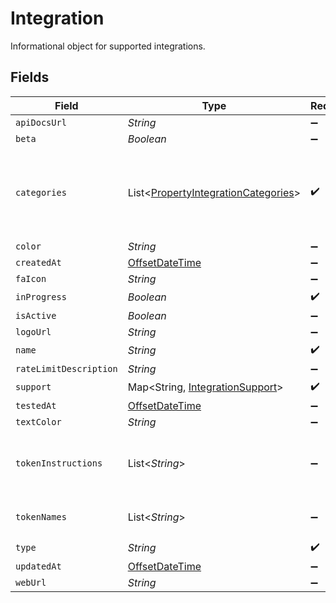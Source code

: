 # Integration

Informational object for supported integrations.


## Fields

| Field                                                                                       | Type                                                                                        | Required                                                                                    | Description                                                                                 |
| ------------------------------------------------------------------------------------------- | ------------------------------------------------------------------------------------------- | ------------------------------------------------------------------------------------------- | ------------------------------------------------------------------------------------------- |
| `apiDocsUrl`                                                                                | *String*                                                                                    | :heavy_minus_sign:                                                                          | N/A                                                                                         |
| `beta`                                                                                      | *Boolean*                                                                                   | :heavy_minus_sign:                                                                          | N/A                                                                                         |
| `categories`                                                                                | List<[PropertyIntegrationCategories](../../models/shared/PropertyIntegrationCategories.md)> | :heavy_check_mark:                                                                          | The categories of support solutions that this integration has                               |
| `color`                                                                                     | *String*                                                                                    | :heavy_minus_sign:                                                                          | N/A                                                                                         |
| `createdAt`                                                                                 | [OffsetDateTime](https://docs.oracle.com/javase/8/docs/api/java/time/OffsetDateTime.html)   | :heavy_minus_sign:                                                                          | N/A                                                                                         |
| `faIcon`                                                                                    | *String*                                                                                    | :heavy_minus_sign:                                                                          | N/A                                                                                         |
| `inProgress`                                                                                | *Boolean*                                                                                   | :heavy_check_mark:                                                                          | N/A                                                                                         |
| `isActive`                                                                                  | *Boolean*                                                                                   | :heavy_minus_sign:                                                                          | N/A                                                                                         |
| `logoUrl`                                                                                   | *String*                                                                                    | :heavy_minus_sign:                                                                          | N/A                                                                                         |
| `name`                                                                                      | *String*                                                                                    | :heavy_check_mark:                                                                          | N/A                                                                                         |
| `rateLimitDescription`                                                                      | *String*                                                                                    | :heavy_minus_sign:                                                                          | N/A                                                                                         |
| `support`                                                                                   | Map<String, [IntegrationSupport](../../models/shared/IntegrationSupport.md)>                | :heavy_check_mark:                                                                          | N/A                                                                                         |
| `testedAt`                                                                                  | [OffsetDateTime](https://docs.oracle.com/javase/8/docs/api/java/time/OffsetDateTime.html)   | :heavy_minus_sign:                                                                          | N/A                                                                                         |
| `textColor`                                                                                 | *String*                                                                                    | :heavy_minus_sign:                                                                          | N/A                                                                                         |
| `tokenInstructions`                                                                         | List<*String*>                                                                              | :heavy_minus_sign:                                                                          | instructions for the user on how to find the token/key                                      |
| `tokenNames`                                                                                | List<*String*>                                                                              | :heavy_minus_sign:                                                                          | if auth_types = 'token'                                                                     |
| `type`                                                                                      | *String*                                                                                    | :heavy_check_mark:                                                                          | N/A                                                                                         |
| `updatedAt`                                                                                 | [OffsetDateTime](https://docs.oracle.com/javase/8/docs/api/java/time/OffsetDateTime.html)   | :heavy_minus_sign:                                                                          | N/A                                                                                         |
| `webUrl`                                                                                    | *String*                                                                                    | :heavy_minus_sign:                                                                          | N/A                                                                                         |